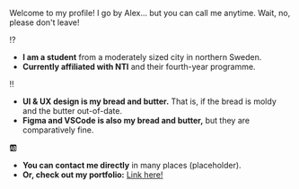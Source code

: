 Welcome to my profile! I go by Alex... but you can call me anytime. Wait, no, please don't leave!


:interrobang: 
- **I am a student** from a moderately sized city in northern Sweden. 
- **Currently affiliated with NTI** and their fourth-year programme.

:bangbang: 
- **UI & UX design is my bread and butter.** That is, if the bread is moldy and the butter out-of-date.
- **Figma and VSCode is also my bread and butter,** but they are comparatively fine.

:ab: 
- **You can contact me directly** in many places (placeholder).
- **Or, check out my portfolio:** [Link here!]()